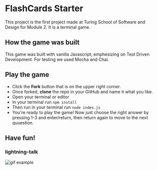# FlashCards Starter 

This project is the first project made at Turing School of Software and Design for Module 2. It is a terminal game.

## How the game was built

This game was built with vanilla Javascript, emphesizing on Test Driven Development. For testing we used Mocha and Chai.

## Play the game

- Click the **Fork** button that is on the upper right corner.
- Once forked, **clone** the repo in your GitHub and name it what you like.
- Open your terminal or editor
- In your terminal run ```npm install```
- Then run in your terminal run ```node index.js```
- You're ready to play the game! Now just choose the right answer by pressing 1-3 and enter/return, then return again to move to the next quuestion. 


## Have fun! 

### lightning-talk

![gif example](https://github.com/Asilo5/lightning-talk/blob/master/part1.gif)

